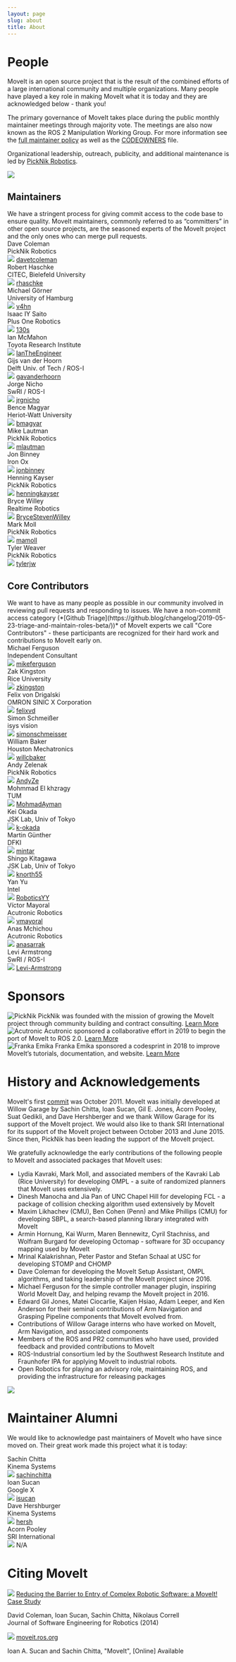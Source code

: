 ```yaml
---
layout: page
slug: about
title: About
---
```

<div class="people-page">
  <!------------------------ People section ----------------------------->
  <!--------------------------------------------------------------------->
  <!--------------------------------------------------------------------->
  <!--------------------------------------------------------------------->
  <!--------------------------------------------------------------------->
  <h1>People</h1>
  <div class="container-fluid container-fluid-margin">
    <div class="container">
      <div class="main-card-wrapper">
        <div class="main-card-single">
        <p>
        MoveIt is an open source project that is the result of the combined efforts of a large international community and multiple organizations.
        Many people have played a key role in making MoveIt what it is today and they are acknowledged below - thank you!
        </p>
        <p>
        The primary governance of MoveIt takes place during the public monthly maintainer meetings through majority vote.
        The meetings are also now known as the ROS 2 Manipulation Working Group.
        For more information see the <a href="maintainer_policy" target="_blank">full maintainer policy</a> as well as the <a href="https://github.com/ros-planning/moveit/blob/master/.github/CODEOWNERS" target="_blank">CODEOWNERS</a> file.
        </p>
        <p>
        Organizational leadership, outreach, publicity, and additional maintenance is led by <a href="https://picknik.ai/" target="_blank">PickNik Robotics</a>.
        </p>
        </div>
        <div class="main-card-single main-card-single-center">
        <img src="/assets/images/people_page/people-illustration.png"/>
        </div>
      </div>
    </div>
  </div>
  <!---------- Maintainers section -------------------------------------->
  <!--------------------------------------------------------------------->
  <!--------------------------------------------------------------------->
  <!--------------------------------------------------------------------->
  <!--------------------------------------------------------------------->
  <div class="container-fluid container-fluid-margin">
    <div class="container">
      <div class="main-card-wrapper">
        <div class="main-card-single boarder main-card-single-padding">
            <h2>Maintainers</h2>
            We have a stringent process for giving commit access to the code base to ensure quality. MoveIt maintainers, commonly referred to as “committers” in other open source projects, are the seasoned experts of the MoveIt project and the only ones who can merge pull requests.
            <div class="horizontal-line"></div>
            <div class="container-fluid">
              <div class="container">
                <div class="main-card-wrapper">
                  <div class="main-card-single-small">
                    <div class="person-name">Dave Coleman</div>
                    <div class="organization-name">PickNik Robotics</div>
                    <img src="/assets/install_page/github.png"/>
                    <a href="https://github.com/davetcoleman" target="_blank">davetcoleman</a>
                  </div>
                  <div class="main-card-single-small">
                    <div class="person-name">Robert Haschke</div>
                    <div class="organization-name">CITEC, Bielefeld University</div>
                    <img src="/assets/install_page/github.png"/>
                    <a href="https://github.com/rhaschke" target="_blank">rhaschke</a>
                  </div>
                  <div class="main-card-single-small">
                    <div class="person-name">Michael Görner</div>
                    <div class="organization-name">University of Hamburg</div>
                    <img src="/assets/install_page/github.png"/>
                    <a href="https://github.com/v4hn" target="_blank">v4hn</a>
                  </div>
                  <div class="main-card-single-small">
                    <div class="person-name">Isaac IY Saito</div>
                    <div class="organization-name">Plus One Robotics</div>
                    <img src="/assets/install_page/github.png"/>
                    <a href="https://github.com/130s" target="_blank">130s</a>
                  </div>
                  <div class="main-card-single-small">
                    <div class="person-name">Ian McMahon</div>
                    <div class="organization-name">Toyota Research Institute</div>
                    <img src="/assets/install_page/github.png"/>
                    <a href="https://github.com/IanTheEngineer" target="_blank">IanTheEngineer</a>
                  </div>
                  <div class="main-card-single-small">
                    <div class="person-name">Gijs van der Hoorn</div>
                    <div class="organization-name">Delft Univ. of Tech / ROS-I</div>
                    <img src="/assets/install_page/github.png"/>
                    <a href="https://github.com/gavanderhoorn" target="_blank">gavanderhoorn</a>
                  </div>
                  <div class="main-card-single-small">
                    <div class="person-name">Jorge Nicho</div>
                    <div class="organization-name">SwRI / ROS-I</div>
                    <img src="/assets/install_page/github.png"/>
                    <a href="https://github.com/jrgnicho" target="_blank">jrgnicho</a>
                  </div>
                  <div class="main-card-single-small">
                    <div class="person-name">Bence Magyar</div>
                    <div class="organization-name">Heriot-Watt University</div>
                    <img src="/assets/install_page/github.png"/>
                    <a href="https://github.com/bmagyar" target="_blank">bmagyar</a>
                  </div>
                  <div class="main-card-single-small">
                    <div class="person-name">Mike Lautman</div>
                    <div class="organization-name">PickNik Robotics</div>
                    <img src="/assets/install_page/github.png"/>
                    <a href="https://github.com/mlautman" target="_blank">mlautman</a>
                  </div>
                  <div class="main-card-single-small">
                    <div class="person-name">Jon Binney</div>
                    <div class="organization-name">Iron Ox</div>
                    <img src="/assets/install_page/github.png"/>
                    <a href="https://github.com/jonbinney" target="_blank">jonbinney</a>
                  </div>
                  <div class="main-card-single-small">
                    <div class="person-name">Henning Kayser</div>
                    <div class="organization-name">PickNik Robotics</div>
                    <img src="/assets/install_page/github.png"/>
                    <a href="https://github.com/henningkayser" target="_blank">henningkayser</a>
                  </div>
                  <div class="main-card-single-small">
                    <div class="person-name">Bryce Willey</div>
                    <div class="organization-name">Realtime Robotics</div>
                    <img src="/assets/install_page/github.png"/>
                    <a href="https://github.com/BryceStevenWilley" target="_blank">BryceStevenWilley</a>
                  </div>
                  <div class="main-card-single-small">
                    <div class="person-name">Mark Moll</div>
                    <div class="organization-name">PickNik Robotics</div>
                    <img src="/assets/install_page/github.png"/>
                    <a href="https://github.com/mamoll" target="_blank">mamoll</a>
                  </div>
                  <div class="main-card-single-small">
                    <div class="person-name">Tyler Weaver</div>
                    <div class="organization-name">PickNik Robotics</div>
                    <img src="/assets/install_page/github.png"/>
                    <a href="https://github.com/tylerjw" target="_blank">tylerjw</a>
                  </div>
                </div>
              </div>
            </div>
        </div>
  <!---------- Core contributors section -------------------------------->
  <!--------------------------------------------------------------------->
  <!--------------------------------------------------------------------->
  <!--------------------------------------------------------------------->
  <!--------------------------------------------------------------------->
        <div class="main-card-single boarder main-card-single-padding">
          <h2>Core Contributors</h2>
          We want to have as many people as possible in our community involved in reviewing pull requests and responding to issues.
          We have a non-commit access category (*[Github Triage](https://github.blog/changelog/2019-05-23-triage-and-maintain-roles-beta/))*
          of MoveIt experts we call "Core Contributors" - these participants are recognized for their hard work and contributions to MoveIt early on.
          <div class="horizontal-line"></div>
          <div class="container-fluid">
            <div class="container">
              <div class="main-card-wrapper">
                <div class="main-card-single-small">
                  <div class="person-name">Michael Ferguson</div>
                  <div class="organization-name">Independent Consultant</div>
                  <img src="/assets/install_page/github.png"/>
                  <a href="https://github.com/mikeferguson" target="_blank">mikeferguson</a>
                </div>
                <div class="main-card-single-small">
                  <div class="person-name">Zak Kingston</div>
                  <div class="organization-name">Rice University</div>
                  <img src="/assets/install_page/github.png"/>
                  <a href="https://github.com/zkingston" target="_blank">zkingston</a>
                </div>
                <div class="main-card-single-small">
                  <div class="person-name">Felix von Drigalski</div>
                  <div class="organization-name">OMRON SINIC X Corporation</div>
                  <img src="/assets/install_page/github.png"/>
                  <a href="https://github.com/felixvd" target="_blank">felixvd</a>
                </div>
                <div class="main-card-single-small">
                  <div class="person-name">Simon Schmeißer</div>
                  <div class="organization-name">isys vision</div>
                  <img src="/assets/install_page/github.png"/>
                  <a href="https://github.com/simonschmeisser" target="_blank">simonschmeisser</a>
                </div>
                <div class="main-card-single-small">
                  <div class="person-name">William Baker</div>
                  <div class="organization-name">Houston Mechatronics</div>
                  <img src="/assets/install_page/github.png"/>
                  <a href="https://github.com/willcbaker" target="_blank">willcbaker</a>
                </div>
                <div class="main-card-single-small">
                  <div class="person-name">Andy Zelenak</div>
                  <div class="organization-name">PickNik Robotics</div>
                  <img src="/assets/install_page/github.png"/>
                  <a href="https://github.com/AndyZe" target="_blank">AndyZe</a>
                </div>
                <div class="main-card-single-small">
                  <div class="person-name">Mohmmad El khzragy</div>
                  <div class="organization-name">TUM</div>
                  <img src="/assets/install_page/github.png"/>
                  <a href="https://github.com/MohmadAyman" target="_blank">MohmadAyman</a>
                </div>
                <div class="main-card-single-small">
                  <div class="person-name">Kei Okada</div>
                  <div class="organization-name">JSK Lab, Univ of Tokyo</div>
                  <img src="/assets/install_page/github.png"/>
                  <a href="https://github.com/k-okada" target="_blank">k-okada</a>
                </div>
                <div class="main-card-single-small">
                  <div class="person-name">Martin Günther</div>
                  <div class="organization-name">DFKI</div>
                  <img src="/assets/install_page/github.png"/>
                  <a href="https://github.com/mintar" target="_blank">mintar</a>
                </div>
                <div class="main-card-single-small">
                  <div class="person-name">Shingo Kitagawa</div>
                  <div class="organization-name">JSK Lab, Univ of Tokyo</div>
                  <img src="/assets/install_page/github.png"/>
                  <a href="https://github.com/knorth55" target="_blank">knorth55</a>
                </div>
                <div class="main-card-single-small">
                  <div class="person-name">Yan Yu</div>
                  <div class="organization-name">Intel</div>
                  <img src="/assets/install_page/github.png"/>
                  <a href="https://github.com/RoboticsYY" target="_blank">RoboticsYY</a>
                </div>
                <div class="main-card-single-small">
                  <div class="person-name">Víctor Mayoral</div>
                  <div class="organization-name">Acutronic Robotics</div>
                  <img src="/assets/install_page/github.png"/>
                  <a href="https://github.com/vmayoral" target="_blank">vmayoral</a>
                </div>
                <div class="main-card-single-small">
                  <div class="person-name">Anas Mchichou</div>
                  <div class="organization-name">Acutronic Robotics</div>
                  <img src="/assets/install_page/github.png"/>
                  <a href="https://github.com/anasarrak" target="_blank">anasarrak</a>
                </div>
                <div class="main-card-single-small">
                  <div class="person-name">Levi Armstrong</div>
                  <div class="organization-name">SwRI / ROS-I</div>
                  <img src="/assets/install_page/github.png"/>
                  <a href="https://github.com/Levi-Armstrong" target="_blank">Levi-Armstrong</a>
                </div>
              </div>
            </div>
          </div>
        </div>
      </div>
    </div>
  </div>
  <!------------------------------ Sponsors ----------------------------->
  <!--------------------------------------------------------------------->
  <!--------------------------------------------------------------------->
  <!--------------------------------------------------------------------->
  <!--------------------------------------------------------------------->
  <h1>Sponsors</h1>
  <div class="container-fluid container-fluid-margin">
    <div class="container">
      <div class="main-card-wrapper">
        <div class="sponsors-card-single">
          <img class="mx-auto d-block" src="/assets/images/sponsors/picknik.png" alt="PickNik">
          PickNik was founded with the mission of growing the MoveIt project through community building and contract consulting.
          <a href="http://picknik.ai">Learn More</a>
        </div>
        <div class="sponsors-card-single">
          <img class="mx-auto d-block" src="/assets/images/sponsors/acutronicrobotics.jpg" alt="Acutronic">
          Acutronic sponsored a collaborative effort in 2019 to begin the port of MoveIt to ROS 2.0.
          <a href="https://moveit.ros.org/moveit!/ros/2019/03/01/announcing-the-moveit-2-port.html">Learn More</a>
        </div>
        <div class="sponsors-card-single">
          <img class="mx-auto d-block" src="/assets/images/sponsors/franka_logo.png" alt="Franka Emika">
          Franka Emika sponsored a codesprint in 2018 to improve MoveIt’s tutorials, documentation, and website.
          <a href="http://moveit.ros.org/moveit!/ros/2018/02/26/tutorials-documentation-codesprint.html">Learn More</a>
        </div>
      </div>
    </div>
  </div>
  <!----------------- History and Acknowledgements ---------------------->
  <!--------------------------------------------------------------------->
  <!--------------------------------------------------------------------->
  <!--------------------------------------------------------------------->
  <!--------------------------------------------------------------------->
  <h1>History and Acknowledgements</h1>
  <div class="container-fluid container-fluid-margin">
    <div class="container">
      <div class="history-card-wrapper">
        <div class="history-card-single">
          <p>MoveIt's first <a href="https://github.com/ros-planning/moveit/commit/206e93c555a6ddcdbe826809c30b90b89bbb52d8" target="_blank">commit</a> was October 2011. MoveIt was initially developed at Willow Garage by Sachin Chitta, Ioan Sucan, Gil E. Jones, Acorn Pooley, Suat Gedikli, and Dave Hershberger and we thank Willow Garage for its support of the MoveIt project. We would also like to thank SRI International for its support of the MoveIt project between October 2013 and June 2015. Since then, PickNik has been leading the support of the MoveIt project.</p>
          <p>We gratefully acknowledge the early contributions of the following people to MoveIt and associated packages that MoveIt uses:</p>
          <ul>
            <li>
              Lydia Kavraki, Mark Moll, and associated members of the Kavraki Lab (Rice University) for developing OMPL - a suite of randomized planners that MoveIt uses extensively.
            </li>
            <li>
              Dinesh Manocha and Jia Pan of UNC Chapel Hill for developing FCL - a package of collision checking algorithm used extensively by MoveIt
            </li>
            <li>
              Maxim Likhachev (CMU), Ben Cohen (Penn) and Mike Phillips (CMU) for developing SBPL, a search-based planning library integrated with MoveIt
            </li>
            <li>
              Armin Hornung, Kai Wurm, Maren Bennewitz, Cyril Stachniss, and Wolfram Burgard for developing Octomap - software for 3D occupancy mapping used by MoveIt
            </li>
            <li>
              Mrinal Kalakrishnan, Peter Pastor and Stefan Schaal at USC for developing STOMP and CHOMP
            </li>
            <li>
              Dave Coleman for developing the MoveIt Setup Assistant, OMPL algorithms, and taking leadership of the MoveIt project since 2016.
            </li>
            <li>
              Michael Ferguson for the simple controller manager plugin, inspiring World MoveIt Day, and helping revamp the MoveIt project in 2016.
            </li>
            <li>
              Edward Gil Jones, Matei Ciocarlie, Kaijen Hsiao, Adam Leeper, and Ken Anderson for their seminal contributions of Arm Navigation and Grasping Pipeline components that MoveIt evolved from.
            </li>
            <li>
              Contributions of Willow Garage interns who have worked on MoveIt, Arm Navigation, and associated components
            </li>
            <li>
              Members of the ROS and PR2 communities who have used, provided feedback and provided contributions to MoveIt
            </li>
            <li>
              ROS-Industrial consortium led by the Southwest Research Institute and Fraunhofer IPA for applying MoveIt to industrial robots.
            </li>
            <li>
              Open Robotics for playing an advisory role, maintaining ROS, and providing the infrastructure for releasing packages
            </li>
          </ul>
        </div>
        <div class="history-card-single-img main-card-single-center">
          <img src="/assets/images/people_page/history-illustration.png"/>
        </div>
      </div>
    </div>
  </div>
  <!------------------------ Maintainer Alumni -------------------------->
  <!--------------------------------------------------------------------->
  <!--------------------------------------------------------------------->
  <!--------------------------------------------------------------------->
  <!--------------------------------------------------------------------->
  <h1>Maintainer Alumni</h1>
  <p>We would like to acknowledge past maintainers of MoveIt who have since moved on. Their great work made this project what it is today:</p>
  <div class="container-fluid container-fluid-margin">
    <div class="container">
      <div class="main-card-wrapper">
        <div class="alumni-card-single">
          <div class="person-name">Sachin Chitta</div>
          <div class="organization-name">Kinema Systems</div>
          <img src="/assets/install_page/github.png"/>
          <a href="https://github.com/sachinchitta" target="_blank">sachinchitta</a>
        </div>
        <div class="alumni-card-single">
          <div class="person-name">Ioan Sucan</div>
          <div class="organization-name">Google X</div>
          <img src="/assets/install_page/github.png"/>
          <a href="https://github.com/isucan" target="_blank">isucan</a>
        </div>
        <div class="alumni-card-single">
          <div class="person-name">Dave Hershburger</div>
          <div class="organization-name">Kinema Systems</div>
          <img src="/assets/install_page/github.png"/>
          <a href="https://github.com/hersh" target="_blank">hersh</a>
        </div>
        <div class="alumni-card-single">
          <div class="person-name">Acorn Pooley</div>
          <div class="organization-name">SRI International</div>
          <img src="/assets/install_page/github.png"/>
          N/A
        </div>
      </div>
    </div>
  </div>
  <!--------------------------- Citing MoveIt --------------------------->
  <!--------------------------------------------------------------------->
  <!--------------------------------------------------------------------->
  <!--------------------------------------------------------------------->
  <!--------------------------------------------------------------------->
  <h1>Citing MoveIt</h1>
  <div class="container-fluid">
    <div class="container">
      <div class="main-card-wrapper">
        <div class="main-card-single boarder main-card-single-padding  main-card-single-center">
          <img class="mx-auto d-block quote-img" src="/assets/images/people_page/quote.png">
          <a href="https://arxiv.org/abs/1404.3785">Reducing the Barrier to Entry of Complex Robotic Software: a MoveIt! Case Study</a>
          <p>David Coleman, Ioan Sucan, Sachin Chitta, Nikolaus Correll <br />
             Journal of Software Engineering for Robotics (2014)
          </p>
        </div>
        <div class="main-card-single boarder main-card-single-padding  main-card-single-center">
          <img class="mx-auto d-block quote-img" src="/assets/images/people_page/quote.png">
          <a href="http://moveit.ros.org">moveit.ros.org</a>
          <p>Ioan A. Sucan and Sachin Chitta, "MoveIt", [Online] Available</p>
        </div>
      </div>
    </div>
  </div>
</div>
